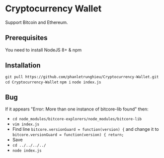 
# Cryptocurrency Wallet
Support Bitcoin and Ethereum.

## Prerequisites
You need to install NodeJS 8+ & npm

## Installation
`git pull https://github.com/phanletrunghieu/Cryptocurrency-Wallet.git`
`cd Cryptocurrency-Wallet`
`npm i`
`node index.js`

## Bug
If it appears "Error: More than one instance of bitcore-lib found" then:
 - `cd node_modules/bitcore-explorers/node_modules/bitcore-lib`
 - `vim index.js`
 - Find line `bitcore.versionGuard = function(version) {` and change it to `bitcore.versionGuard = function(version) { return;`
 - Save
 - `cd ../../../../`
 - `node index.js`
